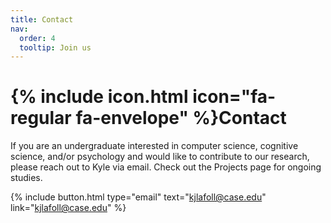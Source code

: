 ```yaml
---
title: Contact
nav:
  order: 4
  tooltip: Join us
---
```


# {% include icon.html icon="fa-regular fa-envelope" %}Contact

If you are an undergraduate interested in computer science, cognitive science, and/or psychology and would like to contribute to our research, please reach out to Kyle via email. Check out the Projects page for ongoing studies.

{%
  include button.html
  type="email"
  text="kjlafoll@case.edu"
  link="kjlafoll@case.edu"
%}

<!--- {% include section.html %}

{% capture col1 %}

{%
  include figure.html
  image="images/photo.jpg"
  caption="Lorem ipsum"
%}

{% endcapture %}

{% capture col2 %}

{%
  include figure.html
  image="images/photo.jpg"
  caption="Lorem ipsum"
%}

{% endcapture %}

{% include cols.html col1=col1 col2=col2 %}

{% include section.html dark=true %}

{% capture col1 %}
Lorem ipsum dolor sit amet  
consectetur adipiscing elit  
sed do eiusmod tempor
{% endcapture %}

{% capture col2 %}
Lorem ipsum dolor sit amet  
consectetur adipiscing elit  
sed do eiusmod tempor
{% endcapture %}

{% capture col3 %}
Lorem ipsum dolor sit amet  
consectetur adipiscing elit  
sed do eiusmod tempor
{% endcapture %}

{% include cols.html col1=col1 col2=col2 col3=col3 %} --->
